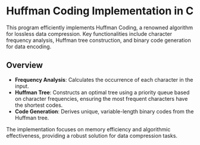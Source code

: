 # Huffman Coding Implementation in C

This program efficiently implements Huffman Coding, a renowned algorithm for lossless data compression. Key functionalities include character frequency analysis, Huffman tree construction, and binary code generation for data encoding.

## Overview

- **Frequency Analysis**: Calculates the occurrence of each character in the input.
- **Huffman Tree**: Constructs an optimal tree using a priority queue based on character frequencies, ensuring the most frequent characters have the shortest codes.
- **Code Generation**: Derives unique, variable-length binary codes from the Huffman tree.

The implementation focuses on memory efficiency and algorithmic effectiveness, providing a robust solution for data compression tasks.
